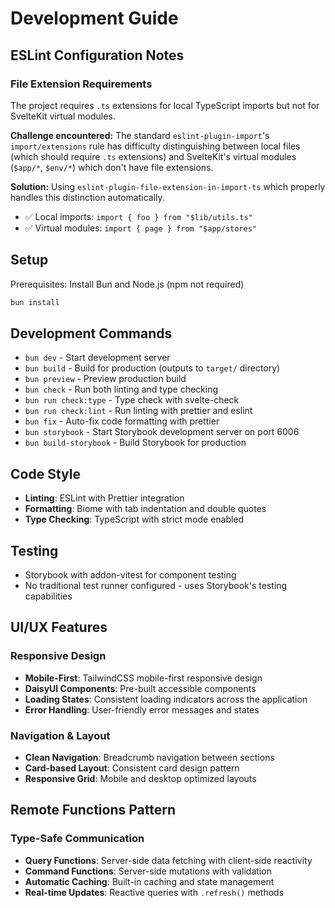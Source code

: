 # Development Guide

## ESLint Configuration Notes

### File Extension Requirements

The project requires `.ts` extensions for local TypeScript imports but not for SvelteKit virtual modules.

**Challenge encountered:** The standard `eslint-plugin-import`'s `import/extensions` rule has difficulty distinguishing between local files (which should require `.ts` extensions) and SvelteKit's virtual modules (`$app/*`, `$env/*`) which don't have file extensions.

**Solution:** Using `eslint-plugin-file-extension-in-import-ts` which properly handles this distinction automatically.

- ✅ Local imports: `import { foo } from "$lib/utils.ts"`
- ✅ Virtual modules: `import { page } from "$app/stores"`

## Setup

Prerequisites: Install Bun and Node.js (npm not required)

```sh
bun install
```

## Development Commands

- `bun dev` - Start development server
- `bun build` - Build for production (outputs to `target/` directory)
- `bun preview` - Preview production build
- `bun check` - Run both linting and type checking
- `bun run check:type` - Type check with svelte-check
- `bun run check:lint` - Run linting with prettier and eslint
- `bun fix` - Auto-fix code formatting with prettier
- `bun storybook` - Start Storybook development server on port 6006
- `bun build-storybook` - Build Storybook for production

## Code Style

- **Linting**: ESLint with Prettier integration
- **Formatting**: Biome with tab indentation and double quotes
- **Type Checking**: TypeScript with strict mode enabled

## Testing

- Storybook with addon-vitest for component testing
- No traditional test runner configured - uses Storybook's testing capabilities

## UI/UX Features

### Responsive Design

- **Mobile-First**: TailwindCSS mobile-first responsive design
- **DaisyUI Components**: Pre-built accessible components
- **Loading States**: Consistent loading indicators across the application
- **Error Handling**: User-friendly error messages and states

### Navigation & Layout

- **Clean Navigation**: Breadcrumb navigation between sections
- **Card-based Layout**: Consistent card design pattern
- **Responsive Grid**: Mobile and desktop optimized layouts

## Remote Functions Pattern

### Type-Safe Communication

- **Query Functions**: Server-side data fetching with client-side reactivity
- **Command Functions**: Server-side mutations with validation
- **Automatic Caching**: Built-in caching and state management
- **Real-time Updates**: Reactive queries with `.refresh()` methods
